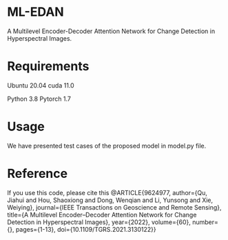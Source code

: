 # ML-EDAN
A Multilevel Encoder-Decoder Attention Network for Change Detection in Hyperspectral Images.

# Requirements
Ubuntu 20.04 cuda 11.0

Python 3.8 Pytorch 1.7

# Usage
We have presented test cases of the proposed model in model.py file.

# Reference
If you use this code, please cite this
@ARTICLE{9624977,
  author={Qu, Jiahui and Hou, Shaoxiong and Dong, Wenqian and Li, Yunsong and Xie, Weiying},
  journal={IEEE Transactions on Geoscience and Remote Sensing}, 
  title={A Multilevel Encoder–Decoder Attention Network for Change Detection in Hyperspectral Images}, 
  year={2022},
  volume={60},
  number={},
  pages={1-13},
  doi={10.1109/TGRS.2021.3130122}}
